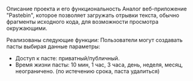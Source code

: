 Описание проекта и его функциональность
Аналог веб-приложение "Pastebin", которое позволяет загружать отрывки текста, обычно фрагменты исходного кода, для возможности просмотра окружающими.

Реализованы следующие функции:
Пользователи могут создавать пасты выбирая данные параметры:
 - Доступ к пасте: приватный/публичный.
 - Время жизни пасты: 10 мин, 1 час, 3 часа, день, неделя, месяц, неограничено. (по истечению срока, паста удалиться)